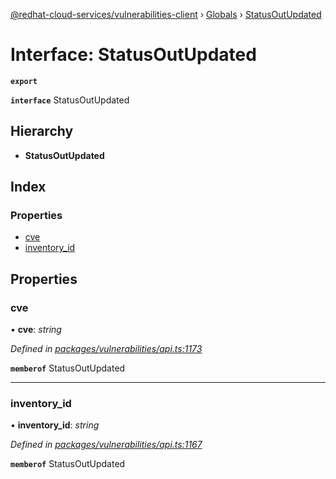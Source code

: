 [@redhat-cloud-services/vulnerabilities-client](../README.md) › [Globals](../globals.md) › [StatusOutUpdated](statusoutupdated.md)

# Interface: StatusOutUpdated

**`export`** 

**`interface`** StatusOutUpdated

## Hierarchy

* **StatusOutUpdated**

## Index

### Properties

* [cve](statusoutupdated.md#cve)
* [inventory_id](statusoutupdated.md#inventory_id)

## Properties

###  cve

• **cve**: *string*

*Defined in [packages/vulnerabilities/api.ts:1173](https://github.com/RedHatInsights/javascript-clients/blob/master/packages/vulnerabilities/api.ts#L1173)*

**`memberof`** StatusOutUpdated

___

###  inventory_id

• **inventory_id**: *string*

*Defined in [packages/vulnerabilities/api.ts:1167](https://github.com/RedHatInsights/javascript-clients/blob/master/packages/vulnerabilities/api.ts#L1167)*

**`memberof`** StatusOutUpdated
